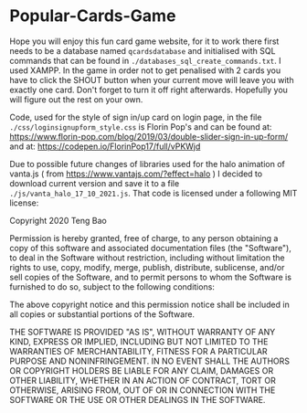 # Popular-Cards-Game
Hope you will enjoy this fun card game website, for it to work there first needs to be a database named `qcardsdatabase` and initialised with SQL commands that can be found in `./databases_sql_create_commands.txt`. I used XAMPP.
In the game in order not to get penalised with 2 cards you have to click the SHOUT button when your current move will leave you with exactly one card. Don't forget to turn it off right afterwards. Hopefully you will figure out the rest on your own.


Code, used for the style of sign in/up card on login page, in the file `./css/loginsignupform_style.css` is Florin Pop's and can be found at:
https://www.florin-pop.com/blog/2019/03/double-slider-sign-in-up-form/
and at:
https://codepen.io/FlorinPop17/full/vPKWjd


Due to possible future changes of libraries used for the halo animation of vanta.js ( from https://www.vantajs.com/?effect=halo ) I decided to download
current version and save it to a file `./js/vanta_halo_17_10_2021.js`. That code is licensed under a following MIT license:

Copyright 2020 Teng Bao

Permission is hereby granted, free of charge, to any person obtaining a copy of this software and associated documentation files (the "Software"), to deal in the Software without restriction, including without limitation the rights to use, copy, modify, merge, publish, distribute, sublicense, and/or sell copies of the Software, and to permit persons to whom the Software is furnished to do so, subject to the following conditions:

The above copyright notice and this permission notice shall be included in all copies or substantial portions of the Software.

THE SOFTWARE IS PROVIDED "AS IS", WITHOUT WARRANTY OF ANY KIND, EXPRESS OR IMPLIED, INCLUDING BUT NOT LIMITED TO THE WARRANTIES OF MERCHANTABILITY, FITNESS FOR A PARTICULAR PURPOSE AND NONINFRINGEMENT. IN NO EVENT SHALL THE AUTHORS OR COPYRIGHT HOLDERS BE LIABLE FOR ANY CLAIM, DAMAGES OR OTHER LIABILITY, WHETHER IN AN ACTION OF CONTRACT, TORT OR OTHERWISE, ARISING FROM, OUT OF OR IN CONNECTION WITH THE SOFTWARE OR THE USE OR OTHER DEALINGS IN THE SOFTWARE.
